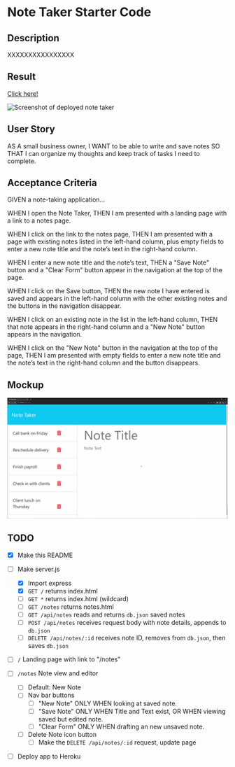 # Note Taker Starter Code

## Description
XXXXXXXXXXXXXXXX

## Result
[Click here!](URL_TO_THE_DEPLOYED_APP)

![Screenshot of deployed note taker](LOCAL_URL_OF_SCREENSHOT)

## User Story
AS A small business owner,
I WANT to be able to write and save notes
SO THAT I can organize my thoughts and keep track of tasks I need to complete.

## Acceptance Criteria
GIVEN a note-taking application...

WHEN I open the Note Taker,
THEN I am presented with a landing page with a link to a notes page.

WHEN I click on the link to the notes page,
THEN I am presented with a page with existing notes listed in the left-hand column, plus empty fields to enter a new note title and the note’s text in the right-hand column.

WHEN I enter a new note title and the note’s text,
THEN a "Save Note" button and a "Clear Form" button appear in the navigation at the top of the page.

WHEN I click on the Save button,
THEN the new note I have entered is saved and appears in the left-hand column with the other existing notes and the buttons in the navigation disappear.

WHEN I click on an existing note in the list in the left-hand column,
THEN that note appears in the right-hand column and a "New Note" button appears in the navigation.

WHEN I click on the "New Note" button in the navigation at the top of the page,
THEN I am presented with empty fields to enter a new note title and the note’s text in the right-hand column and the button disappears.

## Mockup
![Something like this!](./mockup/11-express-homework-demo.gif)

## TODO
- [x] Make this README
- [ ] Make server.js
    - [x] Import express
    - [x] `GET /` returns index.html
    - [ ] `GET *` returns index.html (wildcard)
    - [ ] `GET /notes` returns notes.html
    - [ ] `GET /api/notes` reads and returns `db.json` saved notes
    - [ ] `POST /api/notes` receives request body with note details, appends to `db.json`
    - [ ] `DELETE /api/notes/:id` receives note ID, removes from `db.json`, then saves `db.json`
- [ ] `/` Landing page with link to "/notes"
- [ ] `/notes` Note view and editor
    - [ ] Default: New Note
    - [ ] Nav bar buttons
        - [ ] "New Note" ONLY WHEN looking at saved note.
        - [ ] "Save Note" ONLY WHEN Title and Text exist, OR WHEN viewing saved but edited note.
        - [ ] "Clear Form" ONLY WHEN drafting an new unsaved note.
    - [ ] Delete Note icon button
        - [ ] Make the `DELETE /api/notes/:id` request, update page
- [ ] Deploy app to Heroku


